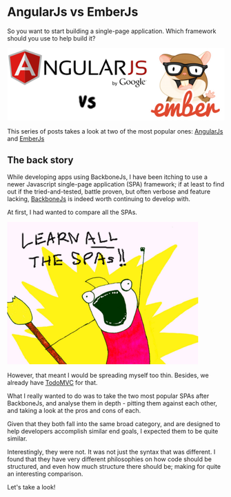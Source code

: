 # AngularJs vs EmberJs

So you want to start building a single-page application.
Which framework should you use to help build it?

![AngularJs vs EmberJs](img/angularjs-vs-emberjs.png)

This series of posts takes a look at two of the most popular ones:
[AngularJs](http://angularjs.org/) and
[EmberJs](http://emberjs.com/)

## The back story

While developing apps using BackboneJs, I have been itching to use a newer Javascript single-page application (SPA) framework;
if at least to find out if the tried-and-tested, battle proven,
but often verbose and feature lacking,
[BackboneJs](http://backbonejs.org/) is indeed worth continuing to develop with.

At first, I had wanted to compare all the SPAs.

![Learn All the SPAs!](img/learn-all-the-spas.png)

However, that meant I would be spreading myself too thin.
Besides, we already have [TodoMVC](http://todomvc.com/) for that.

What I really wanted to do was to take the two most popular SPAs after BackboneJs,
and analyse them in depth -
pitting them against each other, and taking a look at the pros and cons of each.

Given that they both fall into the same broad category,
and are designed to help developers accomplish similar end goals,
I expected them to be quite similar.

Interestingly, they were not.
It was not just the syntax that was different.
I found that they have very different philosophies on
how code should be structured,
and even how much structure there should be;
making for quite an interesting comparison.

Let's take a look!
